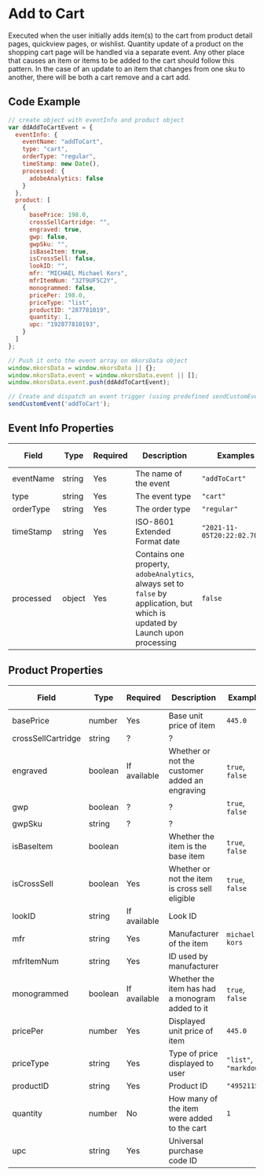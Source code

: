 # Add to Cart
Executed when the user initially adds item(s) to the cart from product detail pages, quickview pages, or wishlist. Quantity update of a product on the shopping cart page will be handled via a separate event. Any other place that causes an item or items to be added to the cart should follow this pattern. In the case of an update to an item that changes from one sku to another, there will be both a cart remove and a cart add.

## Code Example

```javascript
// create object with eventInfo and product object
var ddAddToCartEvent = {
  eventInfo: {
    eventName: "addToCart",
    type: "cart",
    orderType: "regular",
    timeStamp: new Date(),
    processed: {
      adobeAnalytics: false
    }
  },
  product: [
    {
      basePrice: 198.0,
      crossSellCartridge: "",
      engraved: true,
      gwp: false,
      gwpSku: "",
      isBaseItem: true,
      isCrossSell: false,
      lookID: "",
      mfr: "MICHAEL Michael Kors",
      mfrItemNum: "32T9UF5C2Y",
      monogrammed: false,
      pricePer: 198.0,
      priceType: "list",
      productID: "287781019",
      quantity: 1,
      upc: "192877810193",
    }
  ]
};

// Push it onto the event array on mkorsData object
window.mkorsData = window.mkorsData || {};
window.mkorsData.event = window.mkorsData.event || [];
window.mkorsData.event.push(ddAddToCartEvent);

// Create and dispatch an event trigger (using predefined sendCustomEvent function)
sendCustomEvent('addToCart');
```

## Event Info Properties
|Field|Type|Required|Description|Examples|Pattern|Min Length|Max Length|Min|Max|Multiple Of|
|-----|----|--------|-----------|--------|-------|----------|----------|---|---|-----------|
|eventName|string|Yes|The name of the event|`"addToCart"`|
|type|string|Yes|The event type|`"cart"`|
|orderType|string|Yes|The order type|`"regular"`|
|timeStamp|string|Yes|ISO-8601 Extended Format date|`"2021-11-05T20:22:02.707Z"`|
|processed|object|Yes|Contains one property, `adobeAnalytics`, always set to `false` by application, but which is updated by Launch upon processing|`false`|

## Product Properties
|Field|Type|Required|Description|Examples|Pattern|Min Length|Max Length|Min|Max|Multiple Of|
|-----|----|--------|-----------|--------|-------|----------|----------|---|---|-----------|
|basePrice|number|Yes|Base unit price of item|`445.0`|
|crossSellCartridge|string|?|?|
|engraved|boolean|If available|Whether or not the customer added an engraving|`true`, `false`|
|gwp|boolean|?|?|`true`, `false`
|gwpSku|string|?|?|
|isBaseItem|boolean||Whether the item is the base item|`true`, `false`|
|isCrossSell|boolean|Yes|Whether or not the item is cross sell eligible|`true`, `false`|
|lookID|string|If available|Look ID|
|mfr|string|Yes|Manufacturer of the item|`michael kors`|
|mfrItemNum|string|Yes|ID used by manufacturer||
|monogrammed|boolean|If available|Whether the item has had a monogram added to it|`true`, `false`|
|pricePer|number|Yes|Displayed unit price of item|`445.0`|
|priceType|string|Yes|Type of price displayed to user|`"list"`, `"markdown"`|
|productID|string|Yes|Product ID|`"4952115"`|
|quantity|number|No|How many of the item were added to the cart|`1`|
|upc|string|Yes|Universal purchase code ID|